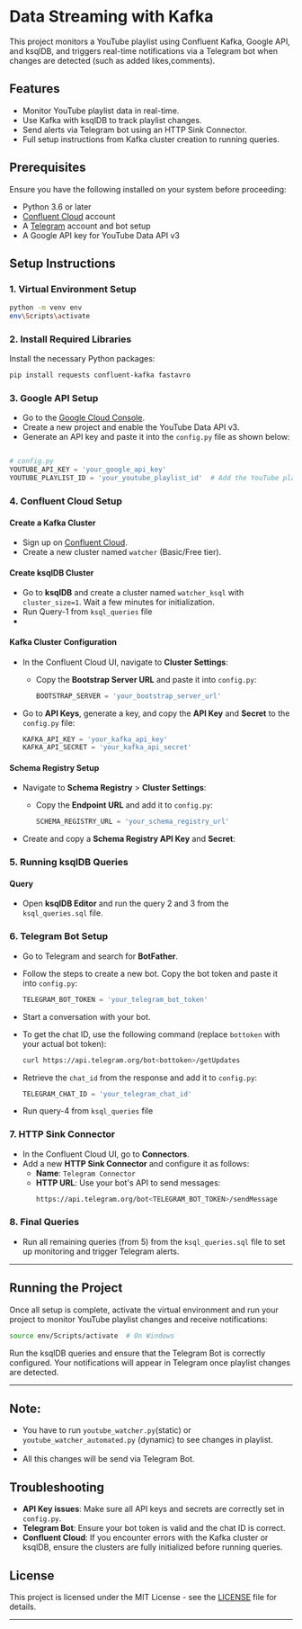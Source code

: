 # Data Streaming with Kafka
This project monitors a YouTube playlist using Confluent Kafka, Google API, and ksqlDB, and triggers real-time notifications via a Telegram bot when changes are detected (such as added likes,comments). 

## Features

- Monitor YouTube playlist data in real-time.
- Use Kafka with ksqlDB to track playlist changes.
- Send alerts via Telegram bot using an HTTP Sink Connector.
- Full setup instructions from Kafka cluster creation to running queries.

## Prerequisites

Ensure you have the following installed on your system before proceeding:

- Python 3.6 or later
- [Confluent Cloud](https://confluent.cloud/) account
- A [Telegram](https://telegram.org/) account and bot setup
- A Google API key for YouTube Data API v3

## Setup Instructions

### 1. Virtual Environment Setup

```bash
python -m venv env
env\Scripts\activate
```

### 2. Install Required Libraries

Install the necessary Python packages:
```bash
pip install requests confluent-kafka fastavro
```

### 3. Google API Setup

- Go to the [Google Cloud Console](https://console.cloud.google.com/).
- Create a new project and enable the YouTube Data API v3.
- Generate an API key and paste it into the `config.py` file as shown below:

```python

# config.py
YOUTUBE_API_KEY = 'your_google_api_key'
YOUTUBE_PLAYLIST_ID = 'your_youtube_playlist_id'  # Add the YouTube playlist ID here
```

### 4. Confluent Cloud Setup

#### Create a Kafka Cluster

- Sign up on [Confluent Cloud](https://confluent.cloud/).
- Create a new cluster named `watcher` (Basic/Free tier).

#### Create ksqlDB Cluster

- Go to **ksqlDB** and create a cluster named `watcher_ksql` with `cluster_size=1`. Wait a few minutes for initialization.
- Run Query-1 from `ksql_queries` file
- 
#### Kafka Cluster Configuration

- In the Confluent Cloud UI, navigate to **Cluster Settings**:
  
  - Copy the **Bootstrap Server URL** and paste it into `config.py`:
    ```python
    BOOTSTRAP_SERVER = 'your_bootstrap_server_url'
    ```
    
- Go to **API Keys**, generate a key, and copy the **API Key** and **Secret** to the `config.py` file:
  
    ```python
    KAFKA_API_KEY = 'your_kafka_api_key'
    KAFKA_API_SECRET = 'your_kafka_api_secret'
    ```

#### Schema Registry Setup

- Navigate to **Schema Registry** > **Cluster Settings**:
  - Copy the **Endpoint URL** and add it to `config.py`:
    
    ```python
    SCHEMA_REGISTRY_URL = 'your_schema_registry_url'
    ```
    
- Create and copy a **Schema Registry API Key** and **Secret**:
  
### 5. Running ksqlDB Queries

#### Query
- Open **ksqlDB Editor** and run the query 2 and 3 from the `ksql_queries.sql` file.

### 6. Telegram Bot Setup

- Go to Telegram and search for **BotFather**.
- Follow the steps to create a new bot. Copy the bot token and paste it into `config.py`:
    ```python
    TELEGRAM_BOT_TOKEN = 'your_telegram_bot_token'
    ```
- Start a conversation with your bot.
- To get the chat ID, use the following command (replace `bottoken` with your actual bot token):
    ```bash
    curl https://api.telegram.org/bot<bottoken>/getUpdates
    ```
- Retrieve the `chat_id` from the response and add it to `config.py`:
    ```python
    TELEGRAM_CHAT_ID = 'your_telegram_chat_id'
    ```

- Run query-4 from `ksql_queries` file
  
### 7. HTTP Sink Connector

- In the Confluent Cloud UI, go to **Connectors**.
- Add a new **HTTP Sink Connector** and configure it as follows:
  - **Name**: `Telegram Connector`
  - **HTTP URL**: Use your bot's API to send messages:
    ```bash
    https://api.telegram.org/bot<TELEGRAM_BOT_TOKEN>/sendMessage
    ```

### 8. Final Queries
- Run all remaining queries (from 5) from the `ksql_queries.sql` file to set up monitoring and trigger Telegram alerts.

---


## Running the Project

Once all setup is complete, activate the virtual environment and run your project to monitor YouTube playlist changes and receive notifications:

```bash
source env/Scripts/activate  # On Windows
```

Run the ksqlDB queries and ensure that the Telegram Bot is correctly configured. Your notifications will appear in Telegram once playlist changes are detected.

---
## Note:

- You have to run `youtube_watcher.py`(static) or `youtube_watcher_automated.py` (dynamic) to see changes in playlist.
- 
- All this changes will be send via Telegram Bot.
  
## Troubleshooting

- **API Key issues**: Make sure all API keys and secrets are correctly set in `config.py`.
- **Telegram Bot**: Ensure your bot token is valid and the chat ID is correct.
- **Confluent Cloud**: If you encounter errors with the Kafka cluster or ksqlDB, ensure the clusters are fully initialized before running queries.

## License

This project is licensed under the MIT License - see the [LICENSE](LICENSE) file for details.


 
---
